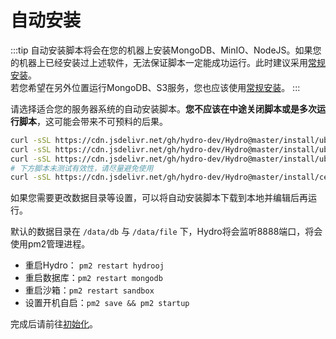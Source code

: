 # 自动安装

:::tip
自动安装脚本将会在您的机器上安装MongoDB、MinIO、NodeJS。如果您的机器上已经安装过上述软件，无法保证脚本一定能成功运行。此时建议采用[常规安装](/install/common/)。  
若您希望在另外位置运行MongoDB、S3服务，您也应该使用[常规安装](/install/common/)。
:::

请选择适合您的服务器系统的自动安装脚本。**您不应该在中途关闭脚本或是多次运行脚本**，这可能会带来不可预料的后果。

```sh
curl -sSL https://cdn.jsdelivr.net/gh/hydro-dev/Hydro@master/install/ubuntu-1604.sh | bash # ubuntu 16.04
curl -sSL https://cdn.jsdelivr.net/gh/hydro-dev/Hydro@master/install/ubuntu-1804.sh | bash # ubuntu 18.04
curl -sSL https://cdn.jsdelivr.net/gh/hydro-dev/Hydro@master/install/ubuntu-2004.sh | bash # ubuntu 20.04
# 下方脚本未测试有效性，请尽量避免使用
curl -sSL https://cdn.jsdelivr.net/gh/hydro-dev/Hydro@master/install/centos-7.sh | bash # centos 7
```

如果您需要更改数据目录等设置，可以将自动安装脚本下载到本地并编辑后再运行。

默认的数据目录在 `/data/db` 与 `/data/file` 下，Hydro将会监听8888端口，将会使用pm2管理进程。

- 重启Hydro： `pm2 restart hydrooj`
- 重启数据库：`pm2 restart mongodb`
- 重启沙箱：`pm2 restart sandbox`
- 设置开机自启：`pm2 save && pm2 startup`

完成后请前往[初始化](/install/init/)。